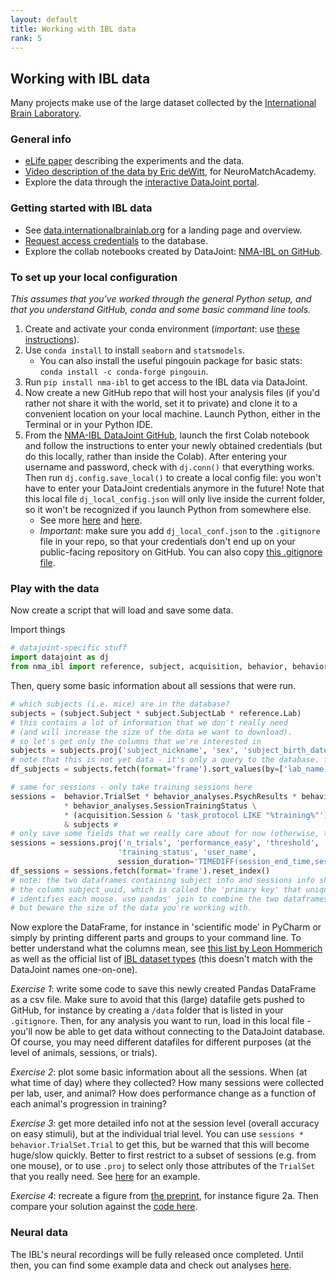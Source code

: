 ```yaml
---
layout: default
title: Working with IBL data
rank: 5
---
```

## Working with IBL data

Many projects make use of the large dataset collected by the [International Brain Laboratory](https://www.internationalbrainlab.com/).

### General info
* [eLife paper](https://elifesciences.org/articles/63711) describing the experiments and the data.
* [Video description of the data by Eric deWitt](https://www.youtube.com/watch?v=NofrFH8FRZU), for NeuroMatchAcademy.
* Explore the data through the [interactive DataJoint portal](https://data.internationalbrainlab.org/).

### Getting started with IBL data
* See [data.internationalbrainlab.org](https://data.internationalbrainlab.org/) for a landing page and overview.
* [Request access credentials](https://datajoint.io/events/nma-ibl-public) to the database.
* Explore the collab notebooks created by DataJoint: [NMA-IBL on GitHub](https://github.com/int-brain-lab/nma-ibl).

### To set up your local configuration
_This assumes that you've worked through the general Python setup, and that you understand GitHub, conda and some basic command line tools._
1. Create and activate your conda environment (*important*: use [these instructions](https://github.com/int-brain-lab/iblenv)).
2. Use `conda install` to install `seaborn` and `statsmodels`. 
    - You can also install the useful pingouin package for basic stats: `conda install -c conda-forge pingouin`.
3. Run `pip install nma-ibl` to get access to the IBL data via DataJoint.
4. Now create a new GitHub repo that will host your analysis files (if you'd rather not share it with the world, set it to private) and clone it to a convenient location on your local machine. Launch Python, either in the Terminal or in your Python IDE.
4. From the [NMA-IBL DataJoint GitHub](https://github.com/int-brain-lab/nma-ibl), launch the first Colab notebook and follow the instructions to enter your newly obtained credentials (but do this locally, rather than inside the Colab). After entering your username and password, check with `dj.conn()` that everything works. Then run `dj.config.save_local()` to create a local config file: you won't have to enter your DataJoint credentials anymore in the future! Note that this local file `dj_local_config.json` will only live inside the current folder, so it won't be recognized if you launch Python from somewhere else.
    * See more [here](https://docs.datajoint.io/python/setup/01-Install-and-Connect.html) and [here](https://int-brain-lab.github.io/iblenv/dj_docs/dj_credentials.html).
    * *Important:* make sure you add `dj_local_conf.json` to the `.gitignore` file in your repo, so that your credentials don't end up on your public-facing repository on GitHub. You can also copy [this .gitignore file](https://github.com/int-brain-lab/paper-behavior/blob/master/.gitignore).

### Play with the data
Now create a script that will load and save some data. 

Import things
```python
# datajoint-specific stuff
import datajoint as dj
from nma_ibl import reference, subject, acquisition, behavior, behavior_analyses
```
Then, query some basic information about all sessions that were run.

```python
# which subjects (i.e. mice) are in the database?
subjects = (subject.Subject * subject.SubjectLab * reference.Lab)
# this contains a lot of information that we don't really need 
# (and will increase the size of the data we want to download). 
# so let's get only the columns that we're interested in
subjects = subjects.proj('subject_nickname', 'sex', 'subject_birth_date', 'time_zone')
# note that this is not yet data - it's only a query to the database. fetch will actually get those data
df_subjects = subjects.fetch(format='frame').sort_values(by=['lab_name', 'subject_nickname']).reset_index()

# same for sessions - only take training sessions here
sessions =  behavior.TrialSet * behavior_analyses.PsychResults * behavior_analyses.ReactionTime \
            * behavior_analyses.SessionTrainingStatus \
            * (acquisition.Session & 'task_protocol LIKE "%training%"') * acquisition.SessionUser \
            & subjects # 
# only save some fields that we really care about for now (otherwise, the dataframe will explode)
sessions = sessions.proj('n_trials', 'performance_easy', 'threshold', 'bias', 'lapse_low', 'lapse_high',
                        'training_status', 'user_name', 
                        session_duration='TIMEDIFF(session_end_time,session_start_time)')
df_sessions = sessions.fetch(format='frame').reset_index()
# note: the two dataframes containing subject info and sessions info share 
# the column subject_uuid, which is called the 'primary key' that uniquely 
# identifies each mouse. use pandas' join to combine the two dataframes - 
# but beware the size of the data you're working with.
```

Now explore the DataFrame, for instance in 'scientific mode' in PyCharm or simply by printing different parts and groups to your command line. To better understand what the columns mean, see [this list by Leon Hommerich](https://leonh.notion.site/Dataframe-Column-Explanations-13688128673c48559262653bc2ced3fc) as well as the official list of [IBL dataset types](https://docs.google.com/spreadsheets/d/1ieLXRPLLSgUKcLvFkrqizfZl5HjdfE6bQ2KLBCRmjQo/edit#gid=1097679410) (this doesn't match with the DataJoint names one-on-one).

*Exercise 1*: write some code to save this newly created Pandas DataFrame as a csv file. Make sure to avoid that this (large) datafile gets pushed to GitHub, for instance by creating a `/data` folder that is listed in your `.gitignore`. Then, for any analysis you want to run, load in this local file - you'll now be able to get data without connecting to the DataJoint database. Of course, you may need different datafiles for different purposes (at the level of animals, sessions, or trials).

*Exercise 2*: plot some basic information about all the sessions. When (at what time of day) where they collected? How many sessions were collected per lab, user, and animal? How does performance change as a function of each animal's progression in training?

*Exercise 3*: get more detailed info not at the session level (overall accuracy on easy stimuli), but at the individual trial level. You can use `sessions * behavior.TrialSet.Trial` to get this, but be warned that this will become huge/slow quickly. Better to first restrict to a subset of sessions (e.g. from one mouse), or to use `.proj` to select only those attributes of the `TrialSet` that you really need. See [here](https://github.com/int-brain-lab/paper-behavior/blob/master/figure3ab_psychfuncs.py#L41) for an example.

*Exercise 4*: recreate a figure from [the preprint](https://doi.org/10.1101/2020.01.17.909838), for instance figure 2a. Then compare your solution against the [code here](https://github.com/int-brain-lab/paper-behavior).

### Neural data
The IBL's neural recordings will be fully released once completed. Until then, you can find some example data and check out analyses [here](https://int-brain-lab.github.io/iblenv/06_examples.html).